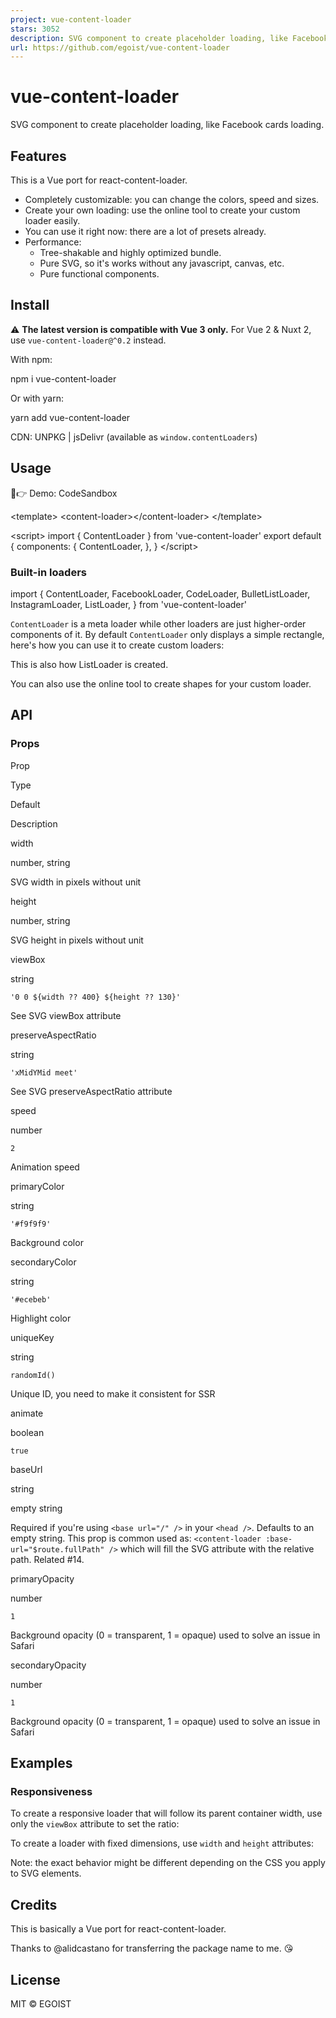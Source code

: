 ```yaml
---
project: vue-content-loader
stars: 3052
description: SVG component to create placeholder loading, like Facebook cards loading.
url: https://github.com/egoist/vue-content-loader
---
```


vue-content-loader
==================

SVG component to create placeholder loading, like Facebook cards loading.

Features
--------

This is a Vue port for react-content-loader.

-   Completely customizable: you can change the colors, speed and sizes.
-   Create your own loading: use the online tool to create your custom loader easily.
-   You can use it right now: there are a lot of presets already.
-   Performance:
    -   Tree-shakable and highly optimized bundle.
    -   Pure SVG, so it's works without any javascript, canvas, etc.
    -   Pure functional components.

Install
-------

⚠️ **The latest version is compatible with Vue 3 only.** For Vue 2 & Nuxt 2, use `vue-content-loader@^0.2` instead.

With npm:

npm i vue-content-loader

Or with yarn:

yarn add vue-content-loader

CDN: UNPKG | jsDelivr (available as `window.contentLoaders`)

Usage
-----

👀👉 Demo: CodeSandbox

<template\>
  <content-loader\></content-loader\>
</template\>

<script\>
import { ContentLoader } from 'vue-content-loader'
export default {
  components: {
    ContentLoader,
  },
}
</script\>

### Built-in loaders

import {
  ContentLoader,
  FacebookLoader,
  CodeLoader,
  BulletListLoader,
  InstagramLoader,
  ListLoader,
} from 'vue-content-loader'

`ContentLoader` is a meta loader while other loaders are just higher-order components of it. By default `ContentLoader` only displays a simple rectangle, here's how you can use it to create custom loaders:

<ContentLoader viewBox="0 0 250 110">
  <rect x="0" y="0" rx="3" ry="3" width="250" height="10" />
  <rect x="20" y="20" rx="3" ry="3" width="220" height="10" />
  <rect x="20" y="40" rx="3" ry="3" width="170" height="10" />
  <rect x="0" y="60" rx="3" ry="3" width="250" height="10" />
  <rect x="20" y="80" rx="3" ry="3" width="200" height="10" />
  <rect x="20" y="100" rx="3" ry="3" width="80" height="10" />
</ContentLoader\>

This is also how ListLoader is created.

You can also use the online tool to create shapes for your custom loader.

API
---

### Props

Prop

Type

Default

Description

width

number, string

SVG width in pixels without unit

height

number, string

SVG height in pixels without unit

viewBox

string

`'0 0 ${width ?? 400} ${height ?? 130}'`

See SVG viewBox attribute

preserveAspectRatio

string

`'xMidYMid meet'`

See SVG preserveAspectRatio attribute

speed

number

`2`

Animation speed

primaryColor

string

`'#f9f9f9'`

Background color

secondaryColor

string

`'#ecebeb'`

Highlight color

uniqueKey

string

`randomId()`

Unique ID, you need to make it consistent for SSR

animate

boolean

`true`

baseUrl

string

empty string

Required if you're using `<base url="/" />` in your `<head />`. Defaults to an empty string. This prop is common used as: `<content-loader :base-url="$route.fullPath" />` which will fill the SVG attribute with the relative path. Related #14.

primaryOpacity

number

`1`

Background opacity (0 = transparent, 1 = opaque) used to solve an issue in Safari

secondaryOpacity

number

`1`

Background opacity (0 = transparent, 1 = opaque) used to solve an issue in Safari

Examples
--------

### Responsiveness

To create a responsive loader that will follow its parent container width, use only the `viewBox` attribute to set the ratio:

<ContentLoader viewBox="0 0 300 200">
  <!-- ... -->
</ContentLoader\>

To create a loader with fixed dimensions, use `width` and `height` attributes:

<ContentLoader width="300" height="200">
  <!-- ... -->
</ContentLoader\>

Note: the exact behavior might be different depending on the CSS you apply to SVG elements.

Credits
-------

This is basically a Vue port for react-content-loader.

Thanks to @alidcastano for transferring the package name to me. 😘

License
-------

MIT © EGOIST
